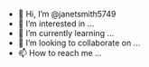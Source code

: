 - 👋 Hi, I’m @janetsmith5749
- 👀 I’m interested in ...
- 🌱 I’m currently learning ...
- 💞️ I’m looking to collaborate on ...
- 📫 How to reach me ...

<!---
janetsmith5749/janetsmith5749 is a ✨ special ✨ repository because its `README.md` (this file) appears on your GitHub profile.
You can click the Preview link to take a look at your changes.
--->

